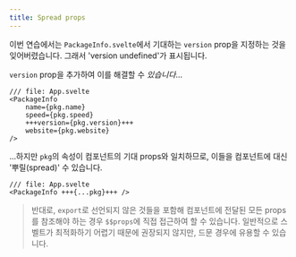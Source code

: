 ```yaml
---
title: Spread props
---
```


이번 연습에서는 `PackageInfo.svelte`에서 기대하는 `version` prop을 지정하는 것을 잊어버렸습니다. 그래서 'version undefined'가 표시됩니다.

`version` prop을 추가하여 이를 해결할 수 _있습니다_...

```svelte
/// file: App.svelte
<PackageInfo
    name={pkg.name}
	speed={pkg.speed}
    +++version={pkg.version}+++
	website={pkg.website}
/>
```

...하지만 `pkg`의 속성이 컴포넌트의 기대 props와 일치하므로, 이들을 컴포넌트에 대신 '뿌릴(spread)' 수 있습니다.

```svelte
/// file: App.svelte
<PackageInfo +++{...pkg}+++ />
```

> 반대로, `export`로 선언되지 않은 것들을 포함해 컴포넌트에 전달된 모든 props를 참조해야 하는 경우 `$$props`에 직접 접근하여 할 수 있습니다. 일반적으로 스벨트가 최적화하기 어렵기 때문에 권장되지 않지만, 드문 경우에 유용할 수 있습니다.
